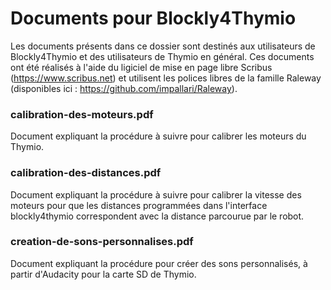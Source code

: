 # Documents pour Blockly4Thymio
Les documents présents dans ce dossier sont destinés aux utilisateurs de Blockly4Thymio et des utilisateurs de Thymio en général.
Ces documents ont été réalisés à l'aide du ligiciel de mise en page libre Scribus (https://www.scribus.net) et utilisent les polices libres de la famille Raleway (disponibles ici : https://github.com/impallari/Raleway).
### calibration-des-moteurs.pdf
Document expliquant la procédure à suivre pour calibrer les moteurs du Thymio.
### calibration-des-distances.pdf
Document expliquant la procédure à suivre pour calibrer la vitesse des moteurs pour que les distances programmées dans l'interface blockly4thymio correspondent avec la distance parcourue par le robot.
### creation-de-sons-personnalises.pdf
Document expliquant la procédure pour créer des sons personnalisés, à partir d'Audacity pour la carte SD de Thymio.
